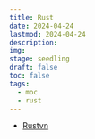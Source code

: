 ```yaml
---
title: Rust
date: 2024-04-24 
lastmod: 2024-04-24 
description: 
img: 
stage: seedling
draft: false
toc: false
tags:
  - moc
  - rust
---
```


- [Rustvn](https://www.rustvn.com/)
